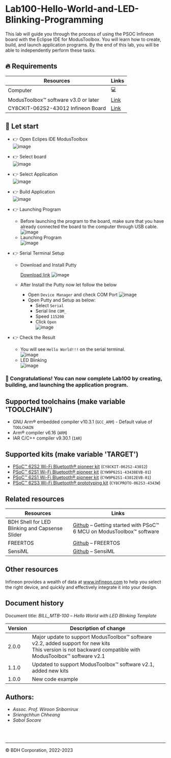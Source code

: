 # Lab100-Hello-World-and-LED-Blinking-Programming

This lab will guide you through the process of using the PSOC Infineon board with the Eclipse IDE for ModusToolbox. You will learn how to create, build, and launch application programs. By the end of this lab, you will be able to independently perform these tasks.
## 🔥 Requirements
| Resources                                  | Links                                                                                                  |
|--------------------------------------------|--------------------------------------------------------------------------------------------------------|
| Computer                                   | 💻                                                                                                    |
| ModusToolbox™ software v3.0 or later       | [Link](https://www.infineon.com/modustoolbox)                                                         |
| CY8CKIT-062S2-43012 Infineon Board         | [Link](https://github.com/Advance-Innovation-Centre-AIC/BIIL_MTB-100_Hello_World_and_LED_Blinking_Programming_Template/assets/88732241/0215501d-b774-4045-8e64-ef49e28d8404) |



## 🚩 Let start
- 👉  Open Eclipes IDE ModusToolbox               
![image](https://github.com/Advance-Innovation-Centre-AIC/BIIL_MTB-100_Hello_World_and_LED_Blinking_Programming_Template/assets/88732241/276b5ee3-7752-488c-baa7-3b55f6615b27)                 

- 👉  Select board    
![image](https://github.com/Advance-Innovation-Centre-AIC/BIIL_MTB-100_Hello_World_and_LED_Blinking_Programming_Template/assets/88732241/df637b74-1bee-4c0c-9bdc-4b70d7f0cee8)

- 👉  Select Application         
  ![image](https://github.com/Advance-Innovation-Centre-AIC/BIIL_MTB-100_Hello_World_and_LED_Blinking_Programming_Template/assets/88732241/3df6fbb2-eea7-4f1b-b09b-36d88f10ad2f)

- 👉  Build Application      
![image](https://github.com/Advance-Innovation-Centre-AIC/BIIL_MTB-100_Hello_World_and_LED_Blinking_Programming_Template/assets/88732241/7c230ae2-b6ec-4acc-9713-9cb6325c834d)

- 👉  Launching Program
  - Before launching the program to the board, make sure that you have already connected the board to the computer through USB cable.        
![image](https://github.com/Advance-Innovation-Centre-AIC/BIIL_MTB-100_Hello_World_and_LED_Blinking_Programming_Template/assets/88732241/7a6bb6ef-cb63-4613-98a1-42f9617ad724)
  - Launching Program    
    ![image](https://github.com/Advance-Innovation-Centre-AIC/BIIL_MTB-100_Hello_World_and_LED_Blinking_Programming_Template/assets/88732241/e95bb346-1205-4e5f-a6d6-20ee60a2cd1d)

- 👉  Serial Terminal Setup 
  - Download and Install Putty
    
    [Download link](https://www.putty.org/)
    ![image](https://github.com/Advance-Innovation-Centre-AIC/BIIL_MTB-100_Hello_World_and_LED_Blinking_Programming_Template/assets/88732241/d199b0a6-034b-4259-9662-5bd264aa5cd9)

  - After Install the Putty now let follow the below
    - Open `Device Manager` and check COM Port
      ![image](https://github.com/Advance-Innovation-Centre-AIC/BIIL_MTB-100_Hello_World_and_LED_Blinking_Programming_Template/assets/88732241/5ffc6e53-aa99-4be4-a8f6-b945c4ecc21a)
    - Open Putty and Setup as below:
      - Select `Serial`
      - Serial line `COM_`
      - Speed `115200`
      - Click `Open`      
      ![image](https://github.com/Advance-Innovation-Centre-AIC/BIIL_MTB-100_Hello_World_and_LED_Blinking_Programming_Template/assets/88732241/aa8f838a-743b-4b5a-bd4f-ab5c2b951afa)

- 👉  Check the Result
  - You will see `Hello World!!!` on the serial terminal.         
   ![image](https://github.com/Advance-Innovation-Centre-AIC/BIIL_MTB-100_Hello_World_and_LED_Blinking_Programming_Template/assets/88732241/2eb45911-1df7-4581-9e73-2e79c28364a5)
  - LED Blinking        
    ![image](https://github.com/Advance-Innovation-Centre-AIC/BIIL_MTB-100_Hello_World_and_LED_Blinking_Programming_Template/assets/88732241/e43ee093-c57b-4d65-81a2-e8326e729b74)

### 🎉  Congratulations! You can now complete Lab100 by creating, building, and launching the application program.


## Supported toolchains (make variable 'TOOLCHAIN')

- GNU Arm&reg; embedded compiler v10.3.1 (`GCC_ARM`) - Default value of `TOOLCHAIN`
- Arm&reg; compiler v6.16 (`ARM`)
- IAR C/C++ compiler v9.30.1 (`IAR`)

## Supported kits (make variable 'TARGET')

- [PSoC&trade; 62S2 Wi-Fi Bluetooth&reg; pioneer kit](https://www.infineon.com/CY8CKIT-062S2-43012) (`CY8CKIT-062S2-43012`)
- [PSoC&trade; 62S1 Wi-Fi Bluetooth&reg; pioneer kit](https://www.infineon.com/CYW9P62S1-43438EVB-01) (`CYW9P62S1-43438EVB-01`)
- [PSoC&trade; 62S1 Wi-Fi Bluetooth&reg; pioneer kit](https://www.infineon.com/CYW9P62S1-43012EVB-01) (`CYW9P62S1-43012EVB-01`)
- [PSoC&trade; 62S3 Wi-Fi Bluetooth&reg; prototyping kit](https://www.infineon.com/CY8CPROTO-062S3-4343W) (`CY8CPROTO-062S3-4343W`)


## Related resources
Resources  | Links
-----------|----------------------------------
BDH Shell for LED Blinking and Capsense Slider  | [Github](https://www.infineon.com/AN228571) – Getting started with PSoC&trade; 6 MCU on ModusToolbox&trade; software 
FREERTOS  | [Github](https://www.infineon.com/AN228571) – FREERTOS 
SensiML  | [Github](https://www.infineon.com/AN228571) – SensiML



## Other resources

Infineon provides a wealth of data at www.infineon.com to help you select the right device, and quickly and effectively integrate it into your design.


## Document history

Document title: *BILL_MTB-100* – *Hello World with LED Blinking Template*

 Version | Description of change
 ------- | ---------------------
 2.0.0   | Major update to support ModusToolbox&trade; software v2.2, added support for new kits<br /> This version is not backward compatible with ModusToolbox&trade; software v2.1
 1.1.0   | Updated to support ModusToolbox&trade; software v2.1, added new kits
 1.0.0   | New code example


## Authors:
- *Assoc. Prof. Wiroon Sriborrirux*
- *Sriengchhun Chheang*
- *Sabol Socare*
<br>

<br>

---------------------------------------------------------

© BDH Corporation, 2022-2023

